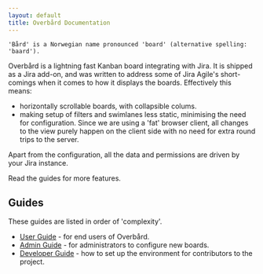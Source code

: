 ```yaml
---
layout: default
title: Overbård Documentation
---
```

```
'Bård' is a Norwegian name pronounced 'board' (alternative spelling: 'baard').
```

Overbård is a lightning fast Kanban board integrating with Jira. It is shipped as a Jira add-on, and was written to
address some of Jira Agile's short-comings when it comes to how it displays the boards. Effectively this means:
* horizontally scrollable boards, with collapsible colums.
* making setup of filters and swimlanes less static, minimising the need for configuration. Since we
are using a 'fat' browser client, all changes to the view purely happen on the client side with no need
for extra round trips to the server.

Apart from the configuration, all the data and permissions are driven by your Jira instance.

Read the guides for more features.


## Guides

These guides are listed in order of 'complexity'.

* [User Guide](user-guide.md) - for end users of Overbård.
* [Admin Guide](admin-guide.md) - for administrators to configure new boards.
* [Developer Guide](developer-guide.md) - how to set up the environment for contributors to the project.

